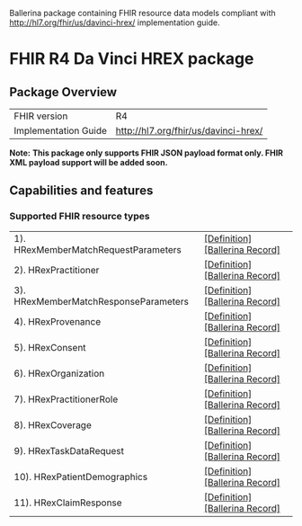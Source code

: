Ballerina package containing FHIR resource data models
compliant with http://hl7.org/fhir/us/davinci-hrex/ implementation guide.

# FHIR R4 Da Vinci HREX package

## Package Overview

|                      |                      |
|----------------------|----------------------|
| FHIR version         | R4                   |
| Implementation Guide | http://hl7.org/fhir/us/davinci-hrex/               |


**Note:**
**This package only supports FHIR JSON payload format only. FHIR XML payload support will be added soon.**

## Capabilities and features

### Supported FHIR resource types

|                  |                                             |
|------------------|---------------------------------------------|
| 1). HRexMemberMatchRequestParameters | [[Definition]][s1] [[Ballerina Record]][m1] |
| 2). HRexPractitioner | [[Definition]][s2] [[Ballerina Record]][m2] |
| 3). HRexMemberMatchResponseParameters | [[Definition]][s3] [[Ballerina Record]][m3] |
| 4). HRexProvenance | [[Definition]][s4] [[Ballerina Record]][m4] |
| 5). HRexConsent | [[Definition]][s5] [[Ballerina Record]][m5] |
| 6). HRexOrganization | [[Definition]][s6] [[Ballerina Record]][m6] |
| 7). HRexPractitionerRole | [[Definition]][s7] [[Ballerina Record]][m7] |
| 8). HRexCoverage | [[Definition]][s8] [[Ballerina Record]][m8] |
| 9). HRexTaskDataRequest | [[Definition]][s9] [[Ballerina Record]][m9] |
| 10). HRexPatientDemographics | [[Definition]][s10] [[Ballerina Record]][m10] |
| 11). HRexClaimResponse | [[Definition]][s11] [[Ballerina Record]][m11] |

[m1]: https://lib.ballerina.io/healthcare/hrex/1.0.0#HRexMemberMatchRequestParameters
[m2]: https://lib.ballerina.io/healthcare/hrex/1.0.0#HRexPractitioner
[m3]: https://lib.ballerina.io/healthcare/hrex/1.0.0#HRexMemberMatchResponseParameters
[m4]: https://lib.ballerina.io/healthcare/hrex/1.0.0#HRexProvenance
[m5]: https://lib.ballerina.io/healthcare/hrex/1.0.0#HRexConsent
[m6]: https://lib.ballerina.io/healthcare/hrex/1.0.0#HRexOrganization
[m7]: https://lib.ballerina.io/healthcare/hrex/1.0.0#HRexPractitionerRole
[m8]: https://lib.ballerina.io/healthcare/hrex/1.0.0#HRexCoverage
[m9]: https://lib.ballerina.io/healthcare/hrex/1.0.0#HRexTaskDataRequest
[m10]: https://lib.ballerina.io/healthcare/hrex/1.0.0#HRexPatientDemographics
[m11]: https://lib.ballerina.io/healthcare/hrex/1.0.0#HRexClaimResponse

[s1]: http://hl7.org/fhir/us/davinci-hrex/StructureDefinition/hrex-parameters-member-match-in
[s2]: http://hl7.org/fhir/us/davinci-hrex/StructureDefinition/hrex-practitioner
[s3]: http://hl7.org/fhir/us/davinci-hrex/StructureDefinition/hrex-parameters-member-match-out
[s4]: http://hl7.org/fhir/us/davinci-hrex/StructureDefinition/hrex-provenance
[s5]: http://hl7.org/fhir/us/davinci-hrex/StructureDefinition/hrex-consent
[s6]: http://hl7.org/fhir/us/davinci-hrex/StructureDefinition/hrex-organization
[s7]: http://hl7.org/fhir/us/davinci-hrex/StructureDefinition/hrex-practitionerrole
[s8]: http://hl7.org/fhir/us/davinci-hrex/StructureDefinition/hrex-coverage
[s9]: http://hl7.org/fhir/us/davinci-hrex/StructureDefinition/hrex-task-data-request
[s10]: http://hl7.org/fhir/us/davinci-hrex/StructureDefinition/hrex-patient-demographics
[s11]: http://hl7.org/fhir/us/davinci-hrex/StructureDefinition/hrex-claimresponse
